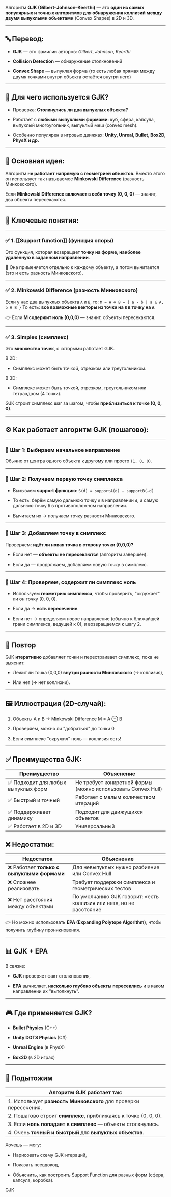 Алгоритм **GJK (Gilbert–Johnson–Keerthi)** — это **один из самых популярных и точных алгоритмов для обнаружения коллизий между двумя выпуклыми объектами** (Convex Shapes) в 2D и 3D.

---

## 🔤 Перевод:

- **GJK** — это фамилии авторов: _Gilbert_, _Johnson_, _Keerthi_
    
- **Collision Detection** — обнаружение столкновений
    
- **Convex Shape** — выпуклая форма (то есть любая прямая между двумя точками внутри объекта остаётся внутри него)
    

---

## 📌 Для чего используется GJK?

- Проверка: **Столкнулись ли два выпуклых объекта?**
    
- Работает с **любыми выпуклыми формами**: куб, сфера, капсула, выпуклый многоугольник, выпуклый меш (convex mesh).
    
- Особенно популярен в игровых движках: **Unity, Unreal, Bullet, Box2D, PhysX и др.**
    

---

## 🧠 Основная идея:

Алгоритм **не работает напрямую с геометрией объектов**. Вместо этого он использует так называемое **Minkowski Difference** (разность Минковского).

Если **Minkowski Difference включает в себя точку (0, 0, 0)** — значит, два объекта пересекаются.

---

## 🔬 Ключевые понятия:

---

### ✅ 1. [[Support function]] (функция опоры)

Это функция, которая возвращает **точку на форме, наиболее удалённую в заданном направлении**.

📌 Она применяется отдельно к каждому объекту, а потом вычитается (это и есть разность Минковского).

---

### ✅ 2. **Minkowski Difference** (разность Минковского)

Если у нас два выпуклых объекта `A` и `B`, то:
`M = A ⊖ B = { a - b | a ∈ A, b ∈ B }`
То есть: **все возможные векторы из точки на `B` в точку на `A`**.

👉 Если **M содержит ноль (0,0,0)** — значит, объекты пересекаются.

---

### ✅ 3. **Simplex** (симплекс)

Это **множество точек**, с которыми работает GJK.

В 2D:

- Симплекс может быть точкой, отрезком или треугольником.
    

В 3D:

- Симплекс может быть точкой, отрезком, треугольником или тетраэдром (4 точки).
    

GJK строит симплекс шаг за шагом, чтобы **приблизиться к точке (0, 0, 0)**.

---

## ⚙️ Как работает алгоритм GJK (пошагово):

---

### 🔸 Шаг 1: Выбираем начальное направление

Обычно от центра одного объекта к другому или просто `(1, 0, 0)`.

---

### 🔸 Шаг 2: Получаем первую точку симплекса

- Вызываем **support функцию**:
 `S(d) = supportA(d) − supportB(−d)`
 - То есть: берём самую дальнюю точку `A` в направлении `d`, и самую дальнюю точку `B` в противоположном направлении.
    
- Вычитаем их → получаем точку разности Минковского.
    

---

### 🔸 Шаг 3: Добавляем точку в симплекс

Проверяем: **идёт ли новая точка в сторону точки (0,0,0)?**

- Если нет — **объекты не пересекаются** (алгоритм завершён).
    
- Если да — продолжаем, добавляем новую точку в симплекс.
    

---

### 🔸 Шаг 4: Проверяем, содержит ли симплекс ноль

- Используем **геометрию симплекса**, чтобы проверить, "окружает" ли он точку (0, 0, 0).
    
- Если да → **есть пересечение**.
    
- Если нет → определяем новое направление (обычно к ближайшей грани симплекса, ведущей к 0), и возвращаемся к шагу 2.
    

---

## 🔄 Повтор

GJK **итеративно** добавляет точки и перестраивает симплекс, пока не выяснит:

- Лежит ли точка (0,0,0) **внутри разности Минковского** (→ коллизия),
    
- Или нет (→ нет коллизии).
    

---

## 🖼️ Иллюстрация (2D-случай):

1. Объекты A и B → Minkowski Difference M = A ⊖ B
    
2. Проверяем, можно ли "добраться" до точки 0
    
3. Если симплекс "окружил" ноль — коллизия есть!
    

---

## ✅ Преимущества GJK:

|Преимущество|Объяснение|
|---|---|
|✅ Подходит для любых выпуклых форм|Не требует конкретной формы (можно использовать Convex Hull)|
|✅ Быстрый и точный|Работает с малым количеством итераций|
|✅ Поддерживает динамику|Подходит для движущихся объектов|
|✅ Работает в 2D и 3D|Универсальный|
## ❌ Недостатки:

|Недостаток|Объяснение|
|---|---|
|❌ Работает **только с выпуклыми формами**|Для невыпуклых нужно разбиение или Convex Hull|
|❌ Сложнее реализовать|Требует поддержки симплекса и геометрических тестов|
|❌ Нет расстояния между объектами|По умолчанию GJK говорит: «есть коллизия или нет», но не расстояние|
👉 Но можно использовать **EPA (Expanding Polytope Algorithm)**, чтобы получить глубину проникновения.

---

## 📊 GJK + EPA

В связке:

- **GJK** проверяет факт столкновения,
    
- **EPA** вычисляет, **насколько глубоко объекты пересеклись** и в каком направлении их "вытолкнуть".
    

---

## 🎮 Где применяется GJK?

- **Bullet Physics** (C++)
    
- **Unity DOTS Physics** (C#)
    
- **Unreal Engine** (в PhysX)
    
- **Box2D** (в 2D играх)
    

---

## 🧠 Подытожим

|Алгоритм GJK работает так:|
|---|
|1. Использует **разность Минковского** для проверки пересечения.|
|2. Пошагово строит **симплекс**, приближаясь к точке (0, 0, 0).|
|3. Если **ноль попадает в симплекс** — объекты столкнулись.|
|4. Очень **точный и быстрый** для **выпуклых объектов**.|
Хочешь — могу:

- Нарисовать схему GJK-итераций,
    
- Показать псевдокод,
    
- Объяснить, как построить Support Function для разных форм (сфера, капсула, коробка).

GJK